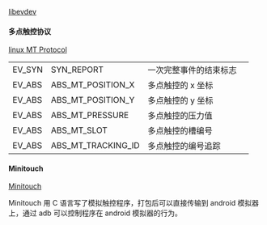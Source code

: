 [libevdev](https://www.freedesktop.org/wiki/Software/libevdev/)

#### 多点触控协议
[linux MT Protocol](https://www.kernel.org/doc/Documentation/input/multi-touch-protocol.txt)

|        |                    |             |     |
| ------ | ------------------ | ----------- | --- |
| EV_SYN | SYN_REPORT         | 一次完整事件的结束标志 |     |
| EV_ABS | ABS_MT_POSITION_X  | 多点触控的 x 坐标  |     |
| EV_ABS | ABS_MT_POSITION_Y  | 多点触控的 y 坐标  |     |
| EV_ABS | ABS_MT_PRESSURE    | 多点触控的压力值    |     |
| EV_ABS | ABS_MT_SLOT        | 多点触控的槽编号    |     |
| EV_ABS | ABS_MT_TRACKING_ID | 多点触控的编号追踪   |     |

#### Minitouch

[Minitouch](https://github.com/openstf/minitouch)

Minitouch 用 C 语言写了模拟触控程序，打包后可以直接传输到 android 模拟器上，通过 adb 可以控制程序在 android 模拟器的行为。

